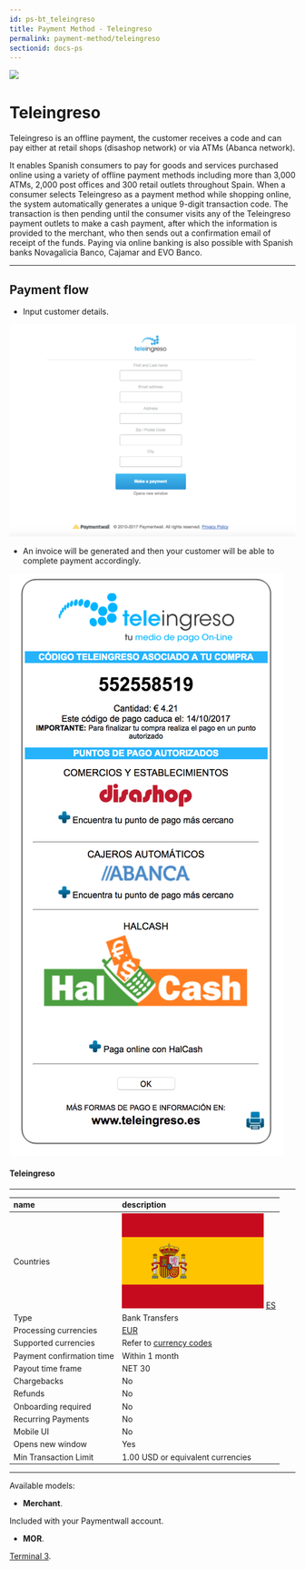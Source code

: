 ```yaml
---
id: ps-bt_teleingreso
title: Payment Method - Teleingreso
permalink: payment-method/teleingreso
sectionid: docs-ps
---
```


<div class="docs-ps-header">
    <div class="docs-ps-logo">
        <img src="https://api.paymentwall.com/images/ps_logos/pm_teleingreso.png">
    </div>
    <h1>Teleingreso</h1>
</div>

<div class="docs-ps-body" markdown="1">

<div class="docs-ps-instructions" markdown="1">

Teleingreso is an offline payment, the customer receives a code and can pay either at retail shops (disashop network) or via ATMs (Abanca network).

It enables Spanish consumers to pay for goods and services purchased online using a variety of offline payment methods including more than 3,000 ATMs, 2,000 post offices and 300 retail outlets throughout Spain. When a consumer selects Teleingreso as a payment method while shopping online, the system automatically generates a unique 9-digit transaction code. The transaction is then pending until the consumer visits any of the Teleingreso payment outlets to make a cash payment, after which the information is provided to the merchant, who then sends out a confirmation email of receipt of the funds. Paying via online banking is also possible with Spanish banks Novagalicia Banco, Cajamar and EVO Banco.

*** 

## Payment flow

* Input customer details.

<div class="docs-img docs-medium-img">
    <img src="/textures/pic/payment-system/bank-transfer/teleingreso/teleingreso_preset.png">
</div>

* An invoice will be generated and then your customer will be able to complete payment accordingly.

<div class="docs-img docs-small-img">
    <img src="/textures/pic/payment-system/bank-transfer/teleingreso/teleingreso_checkout.png">
</div>

</div>

<div class="docs-ps-attributes" markdown="1">
<div class="docs-ps-attributes-body" markdown="1">

#### Teleingreso

***

|name|description|
|:--|:--|
|Countries| <img class="flags" src="/textures/pic/flags/europe/spain.png"> [ES](https://en.wikipedia.org/wiki/Spain) |
|Type|Bank Transfers|
|Processing currencies|[EUR](https://en.wikipedia.org/wiki/Euro)|
|Supported currencies| Refer to [currency codes](/reference/currencies)|
|Payment confirmation time|Within 1 month|
|Payout time frame| NET 30|
|Chargebacks|No|
|Refunds|No|
|Onboarding required|No|
|Recurring Payments|No|
|Mobile UI|No|
|Opens new window|Yes|
|Min Transaction Limit|1.00 USD or equivalent currencies|

***

Available models:

* **Merchant**. 

Included with your Paymentwall account.

* **MOR**. 

[Terminal 3](https://www.terminal3.com/).

</div>
</div>

</div>